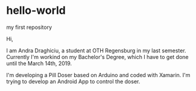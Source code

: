 # hello-world
my first repository

Hi,

I am Andra Draghiciu, a student at OTH Regensburg in my last semester. Currently I'm workind on my Bachelor's Degree, which I have to get done until the March 14th, 2019. 

I'm developing a Pill Doser based on Arduino and coded with Xamarin. I'm trying to develop an Android App to control the doser.
